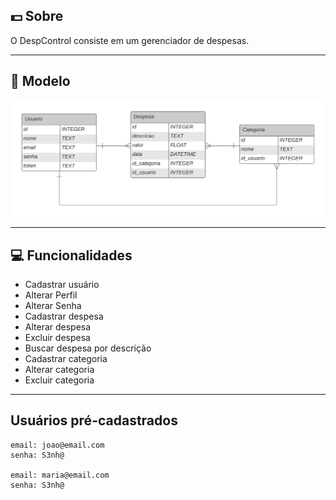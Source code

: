 ## 💵 Sobre

O DespControl consiste em um gerenciador de despesas.

---

<!-- 
## ⚙️ Como executar o projeto

```bash
python ./main.py
```

Ou também:

```bash
uvicorn main:app --reload 
```

---
-->

## 📌 Modelo

![Modelo](https://github.com/4L1C3-R4BB1T/despcontrol/blob/main/modelo.png)

---

## 💻 Funcionalidades 

* Cadastrar usuário
* Alterar Perfil
* Alterar Senha 
* Cadastrar despesa
* Alterar despesa
* Excluir despesa  
* Buscar despesa por descrição  
* Cadastrar categoria
* Alterar categoria
* Excluir categoria  

---

## Usuários pré-cadastrados

```
email: joao@email.com  
senha: S3nh@

email: maria@email.com
senha: S3nh@
```

